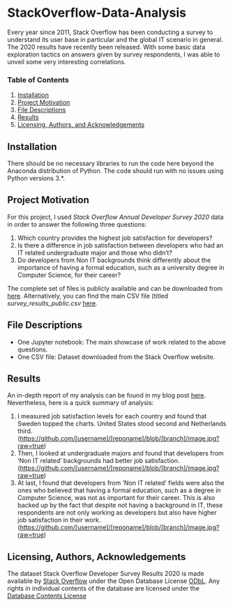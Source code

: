 # StackOverflow-Data-Analysis
Every year since 2011, Stack Overflow has been conducting a survey to understand its user base in particular and the global IT scenario in general. The 2020 results have recently been released. With some basic data exploration tactics on answers given by survey respondents, I was able to unveil some very interesting correlations.


### Table of Contents

1. [Installation](#installation)
2. [Project Motivation](#motivation)
3. [File Descriptions](#files)
4. [Results](#results)
5. [Licensing, Authors, and Acknowledgements](#licensing)

## Installation <a name="installation"></a>

There should be no necessary libraries to run the code here beyond the Anaconda distribution of Python.  The code should run with no issues using Python versions 3.*.

## Project Motivation<a name="motivation"></a>

For this project, I used _Stack Overflow Annual Developer Survey 2020_ data in order to answer the following three questions:

1. Which country provides the highest job satisfaction for developers?
2. Is there a difference in job satisfaction between developers who had an IT related undergraduate major and those who didn’t?
3. Do developers from Non IT backgrounds think differently about the importance of having a formal education, such as a university degree in Computer Science, for their career?

The complete set of files is publicly available and can be downloaded from [here](https://insights.stackoverflow.com/survey).  Alternatively, you can find the main CSV file (titled _survey_results_public.csv_ [here](https://github.com/nazianafis/StackOverflow-Data-Analysis/blob/main/survey_results_public.csv).


## File Descriptions <a name="files"></a>

* One Jupyter notebook: The main showcase of work related to the above questions.
* One CSV file: Dataset downloaded from the Stack Overflow website.

## Results<a name="results"></a>

An in-depth report of my analysis can be found in my blog post [here](https://nazianafis.medium.com/best-country-to-work-in-2020-15a790b00904).
Nevertheless, here is a quick summary of analysis:
1. I measured job satisfaction levels for each country and found that Sweden topped the charts. United States stood second and Netherlands third.
(https://github.com/[username]/[reponame]/blob/[branch]/image.jpg?raw=true)
2. Then, I looked at undergraduate majors and found that developers from ‘Non IT related’ backgrounds had better job satisfaction.
(https://github.com/[username]/[reponame]/blob/[branch]/image.jpg?raw=true)
3. At last, I found that developers from ‘Non IT related’ fields were also the ones who believed that having a formal education, such as a degree in Computer Science, was not as important for their career. This is also backed up by the fact that despite not having a background in IT, these respondents are not only working as developers but also have higher job satisfaction in their work.
(https://github.com/[username]/[reponame]/blob/[branch]/image.jpg?raw=true)

## Licensing, Authors, Acknowledgements<a name="licensing"></a>

The dataset Stack Overflow Developer Survey Results 2020 is made available by [Stack Overflow](https://insights.stackoverflow.com/survey) under the Open Database License [ODbL](http://opendatacommons.org/licenses/odbl/1.0/).
Any rights in individual contents of the database are licensed under the [Database Contents License](http://opendatacommons.org/licenses/dbcl/1.0/)
